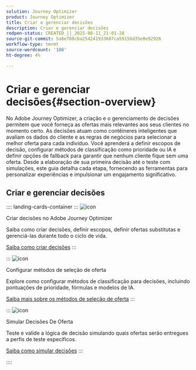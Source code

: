 ```yaml
---
solution: Journey Optimizer
product: Journey Optimizer
title: Criar e gerenciar decisões
description: Criar e gerenciar decisões
redpen-status: CREATED_||_2025-08-11_21-01-28
source-git-commit: 5a8ef88cba254241933607ca59156d35e0e92926
workflow-type: tm+mt
source-wordcount: '188'
ht-degree: 4%

---
```



# Criar e gerenciar decisões{#section-overview}

No Adobe Journey Optimizer, a criação e o gerenciamento de decisões permitem que você forneça as ofertas mais relevantes aos seus clientes no momento certo. As decisões atuam como contêineres inteligentes que avaliam os dados do cliente e as regras de negócios para selecionar a melhor oferta para cada indivíduo. Você aprenderá a definir escopos de decisão, configurar métodos de classificação como prioridade ou IA e definir opções de fallback para garantir que nenhum cliente fique sem uma oferta. Desde a elaboração de sua primeira decisão até o teste com simulações, este guia detalha cada etapa, fornecendo as ferramentas para personalizar experiências e impulsionar um engajamento significativo.

## Criar e gerenciar decisões

:::: landing-cards-container
:::
![icon](https://cdn.experienceleague.adobe.com/icons/circle-play.svg)

Criar decisões no Adobe Journey Optimizer

Saiba como criar decisões, definir escopos, definir ofertas substitutas e gerenciá-las durante todo o ciclo de vida.

[Saiba como criar decisões](../using/offers/offer-activities/create-offer-activities.md)
:::

:::
![icon](https://cdn.experienceleague.adobe.com/icons/gear.svg)

Configurar métodos de seleção de oferta

Explore como configurar métodos de classificação para decisões, incluindo pontuações de prioridade, fórmulas e modelos de IA.

[Saiba mais sobre os métodos de seleção de oferta](../using/offers/offer-activities/configure-offer-selection.md)
:::

:::
![icon](https://cdn.experienceleague.adobe.com/icons/code-branch.svg)

Simular Decisões De Oferta

Teste e valide a lógica de decisão simulando quais ofertas serão entregues a perfis de teste específicos.

[Saiba como simular decisões](../using/offers/offer-activities/simulation.md)
:::

::::

